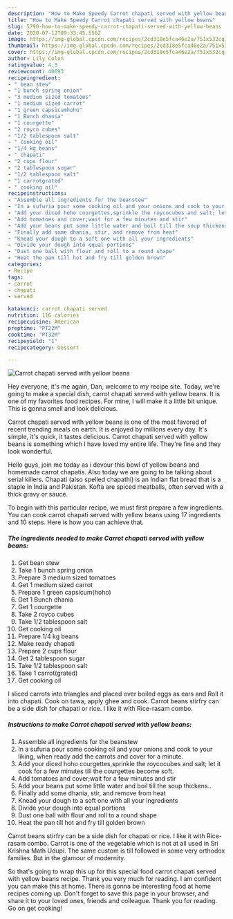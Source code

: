 ```yaml
---
description: "How to Make Speedy Carrot chapati served with yellow beans"
title: "How to Make Speedy Carrot chapati served with yellow beans"
slug: 5790-how-to-make-speedy-carrot-chapati-served-with-yellow-beans
date: 2020-07-12T09:33:45.556Z
image: https://img-global.cpcdn.com/recipes/2cd318e5fca46e2a/751x532cq70/carrot-chapati-served-with-yellow-beans-recipe-main-photo.jpg
thumbnail: https://img-global.cpcdn.com/recipes/2cd318e5fca46e2a/751x532cq70/carrot-chapati-served-with-yellow-beans-recipe-main-photo.jpg
cover: https://img-global.cpcdn.com/recipes/2cd318e5fca46e2a/751x532cq70/carrot-chapati-served-with-yellow-beans-recipe-main-photo.jpg
author: Lily Colon
ratingvalue: 4.3
reviewcount: 40093
recipeingredient:
- " bean stew"
- "1 bunch spring onion"
- "3 medium sized tomatoes"
- "1 medium sized carrot"
- "1 green capsicumhoho"
- "1 Bunch dhania"
- "1 courgette"
- "2 royco cubes"
- "1/2 tablespoon salt"
- " cooking oil"
- "1/4 kg beans"
- " chapati"
- "2 cups flour"
- "2 tablespoon sugar"
- "1/2 tablespoon salt"
- "1 carrotgrated"
- " cooking oil"
recipeinstructions:
- "Assemble all ingredients for the beanstew"
- "In a sufuria pour some cooking oil and your onions and cook to your liking, when ready add the carrots and cover for a minute."
- "Add your diced hoho courgettes,sprinkle the roycocubes and salt; let it cook for a few minutes till the courgettes become soft."
- "Add tomatoes and cover;wait for a few minutes and stir"
- "Add your beans put some little water and boil till the soup thickens.."
- "Finally add some dhania, stir, and remove from heat"
- "Knead your dough to a soft one with all your ingredients"
- "Divide your dough into equal portions"
- "Dust one ball with flour and roll to a round shape"
- "Heat the pan till hot and fry till golden brown"
categories:
- Recipe
tags:
- carrot
- chapati
- served

katakunci: carrot chapati served 
nutrition: 116 calories
recipecuisine: American
preptime: "PT22M"
cooktime: "PT32M"
recipeyield: "1"
recipecategory: Dessert

---
```



![Carrot chapati served with yellow beans](https://img-global.cpcdn.com/recipes/2cd318e5fca46e2a/751x532cq70/carrot-chapati-served-with-yellow-beans-recipe-main-photo.jpg)

Hey everyone, it's me again, Dan, welcome to my recipe site. Today, we're going to make a special dish, carrot chapati served with yellow beans. It is one of my favorites food recipes. For mine, I will make it a little bit unique. This is gonna smell and look delicious.

Carrot chapati served with yellow beans is one of the most favored of recent trending meals on earth. It is enjoyed by millions every day. It's simple, it's quick, it tastes delicious. Carrot chapati served with yellow beans is something which I have loved my entire life. They're fine and they look wonderful.

Hello guys, join me today as i devour this bowl of yellow beans and homemade carrot chapatis. Also today we are going to be talking about serial killers. Chapati (also spelled chapathi) is an Indian flat bread that is a staple in India and Pakistan. Kofta are spiced meatballs, often served with a thick gravy or sauce.


To begin with this particular recipe, we must first prepare a few ingredients. You can cook carrot chapati served with yellow beans using 17 ingredients and 10 steps. Here is how you can achieve that.

<!--inarticleads1-->

##### The ingredients needed to make Carrot chapati served with yellow beans:

1. Get  bean stew
1. Take 1 bunch spring onion
1. Prepare 3 medium sized tomatoes
1. Get 1 medium sized carrot
1. Prepare 1 green capsicum(hoho)
1. Get 1 Bunch dhania
1. Get 1 courgette
1. Take 2 royco cubes
1. Take 1/2 tablespoon salt
1. Get  cooking oil
1. Prepare 1/4 kg beans
1. Make ready  chapati
1. Prepare 2 cups flour
1. Get 2 tablespoon sugar
1. Take 1/2 tablespoon salt
1. Take 1 carrot(grated)
1. Get  cooking oil


I sliced carrots into triangles and placed over boiled eggs as ears and Roll it into chapati. Cook on tawa, apply ghee and cook. Carrot beans stirfry can be a side dish for chapati or rice. I like it with Rice-rasam combo. 

<!--inarticleads2-->

##### Instructions to make Carrot chapati served with yellow beans:

1. Assemble all ingredients for the beanstew
1. In a sufuria pour some cooking oil and your onions and cook to your liking, when ready add the carrots and cover for a minute.
1. Add your diced hoho courgettes,sprinkle the roycocubes and salt; let it cook for a few minutes till the courgettes become soft.
1. Add tomatoes and cover;wait for a few minutes and stir
1. Add your beans put some little water and boil till the soup thickens..
1. Finally add some dhania, stir, and remove from heat
1. Knead your dough to a soft one with all your ingredients
1. Divide your dough into equal portions
1. Dust one ball with flour and roll to a round shape
1. Heat the pan till hot and fry till golden brown


Carrot beans stirfry can be a side dish for chapati or rice. I like it with Rice-rasam combo. Carrot is one of the vegetable which is not at all used in Sri Krishna Math Udupi. The same custom is till followed in some very orthodox families. But in the glamour of modernity. 

So that's going to wrap this up for this special food carrot chapati served with yellow beans recipe. Thank you very much for reading. I am confident you can make this at home. There is gonna be interesting food at home recipes coming up. Don't forget to save this page in your browser, and share it to your loved ones, friends and colleague. Thank you for reading. Go on get cooking!

